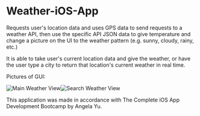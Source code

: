 # Weather-iOS-App
Requests user's location data and uses GPS data to send requests to a weather API, then use the specific API JSON data to give temperature and change a picture on the UI to the weather pattern (e.g. sunny, cloudy, rainy, etc.)

It is able to take user's current location data and give the weather, or have the user type a city to return that location's current weather in real time.

Pictures of GUI:

![Main Weather View](https://i.imgur.com/eGnCAtn.png)![Search Weather View](https://i.imgur.com/9w7Q6gW.png)

This application was made in accordance with The Complete iOS App Development Bootcamp by Angela Yu.
